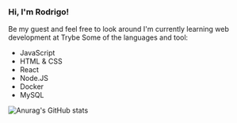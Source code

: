 ### Hi, I'm Rodrigo!

Be my guest and feel free to look around
I'm currently learning web development at Trybe
Some of the languages and tool:
- JavaScript
- HTML & CSS
- React
- Node.JS
- Docker
- MySQL

![Anurag's GitHub stats](https://github-readme-stats.vercel.app/api?username=rnbarcellos&show_icons=true&theme=onedark)

<!--START_SECTION:waka-->
<!--END_SECTION:waka-->

<!--
- 📫 How to reach me: ...
- Hobbies
-->
